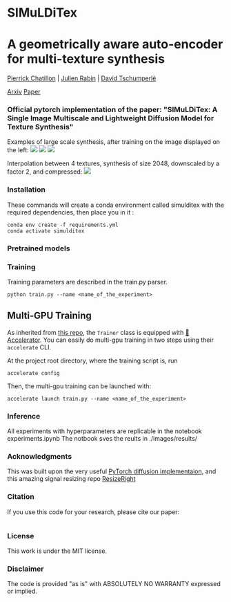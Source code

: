 # SIMuLDiTex



# A geometrically aware auto-encoder for multi-texture synthesis
[Pierrick Chatillon](https://scholar.google.com/citations?user=8MgK55oAAAAJ&hl=en) | [Julien Rabin](https://sites.google.com/site/rabinjulien/) | [David Tschumperlé](https://tschumperle.users.greyc.fr/)


[Arxiv](TODO) [Paper](TODO)

### Official pytorch implementation of the paper: "SIMuLDiTex: A Single Image Multiscale and Lightweight Diffusion Model for Texture Synthesis"

Examples of large scale synthesis, after training on the image displayed on the left:
![](images/carpet_fig_10_80_time29.png)
![](images/wall_fig_10_80_time24.png)
![](images/rust_fig_10_80_time22.png)


Interpolation between 4 textures, synthesis of size 2048, downscaled by a factor 2, and compressed:
![](images/interpolation.gif)








### Installation

These commands will create a conda environment called simulditex with the required dependencies, then place you in it :
```
conda env create -f requirements.yml
conda activate simulditex
```


### Pretrained models



###  Training

Training parameters are described in the train.py parser.

```
python train.py --name <name_of_the_experiment> 
```

## Multi-GPU Training

As inherited from [this repo](https://github.com/lucidrains/denoising-diffusion-pytorch), the `Trainer` class is equipped with <a href="https://huggingface.co/docs/accelerate/accelerator">🤗 Accelerator</a>. You can easily do multi-gpu training in two steps using their `accelerate` CLI.

At the project root directory, where the training script is, run

```
accelerate config
```

Then, the multi-gpu training can be launched with:

```
accelerate launch train.py --name <name_of_the_experiment> 
```

### Inference

All experiments with hyperparameters are replicable in the notebook experiments.ipynb
The notbook sves the reults in ./images/results/



### Acknowledgments
This was built upon the very useful [PyTorch diffusion implementaion](https://github.com/lucidrains/denoising-diffusion-pytorch), and this amazing signal resizing repo [ResizeRight](https://github.com/assafshocher/ResizeRight)

### Citation
If you use this code for your research, please cite our paper:

```

```

### License
This work is under the MIT license.

### Disclaimer
The code is provided "as is" with ABSOLUTELY NO WARRANTY expressed or implied.